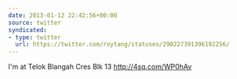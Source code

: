 ```yaml
---
date: 2013-01-12 22:42:56+00:00
source: twitter
syndicated:
- type: twitter
  url: https://twitter.com/roytang/statuses/290227391396192256/
---
```


I'm at Telok Blangah Cres Blk 13 http://4sq.com/WP0hAv